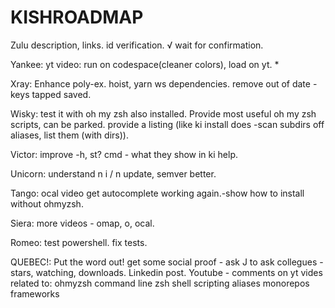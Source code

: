 # KISHROADMAP
Zulu
description, links. id verification. √ wait for confirmation.

Yankee:
yt video: run on codespace(cleaner colors), load on yt. *

Xray:
Enhance poly-ex. hoist, yarn ws dependencies.
remove out of date - keys tapped saved.

Wisky:
test it with oh my zsh also installed.
Provide most useful oh my zsh scripts, can be parked.
provide a listing (like ki install does -scan subdirs off aliases, list them (with dirs)).

Victor:
improve -h, st? cmd - what they show in ki help.

Unicorn:
understand n i / n update, semver better.

Tango:
ocal video
get autocomplete working again.-show how to install without ohmyzsh.

Siera:
more videos - omap, o, ocal.

Romeo:
test powershell.
fix tests.

QUEBEC!:
Put the word out!
    get some social proof - ask J to ask collegues - stars, watching, downloads.
    Linkedin post.
    Youtube - comments on yt vides related to:
        ohmyzsh
        command line
        zsh
        shell scripting
        aliases
        monorepos frameworks
        
